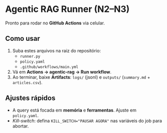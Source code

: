 # Agentic RAG Runner (N2–N3)
Pronto para rodar no **GitHub Actions** via celular.

## Como usar
1. Suba estes arquivos na raiz do repositório:
   - `runner.py`
   - `policy.yaml`
   - `.github/workflows/main.yml`
2. Vá em **Actions → agentic-rag → Run workflow**.
3. Ao terminar, baixe **Artifacts**: `logs/` (jsonl) e `outputs/` (`summary.md` + `articles.csv`).

## Ajustes rápidos
- A query está focada em **memória** e **ferramentas**. Ajuste em `policy.yaml`.
- *Kill-switch*: defina `KILL_SWITCH="PAUSAR AGORA"` nas variáveis do job para abortar.